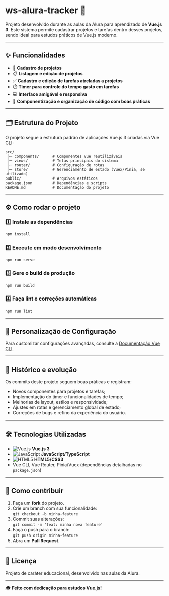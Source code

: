 # ws-alura-tracker 🚀

Projeto desenvolvido durante as aulas da Alura para aprendizado de **Vue.js 3**. Este sistema permite cadastrar projetos e tarefas dentro desses projetos, sendo ideal para estudos práticos de Vue.js moderno.

---

## ✨ Funcionalidades

- 📁 **Cadastro de projetos**  
- 📋 **Listagem e edição de projetos**
- ✅ **Cadastro e edição de tarefas atreladas a projetos**
- ⏱️ **Timer para controle do tempo gasto em tarefas**
- 💻 **Interface amigável e responsiva**
- 🧩 **Componentização e organização de código com boas práticas**

---

## 🗂️ Estrutura do Projeto

O projeto segue a estrutura padrão de aplicações Vue.js 3 criadas via Vue CLI:

```
src/
 ├─ components/      # Componentes Vue reutilizáveis
 ├─ views/           # Telas principais do sistema
 ├─ router/          # Configuração de rotas
 ├─ store/           # Gerenciamento de estado (Vuex/Pinia, se utilizado)
public/              # Arquivos estáticos
package.json         # Dependências e scripts
README.md            # Documentação do projeto
```

---

## ⚙️ Como rodar o projeto

### 1️⃣ Instale as dependências
```bash
npm install
```

### 2️⃣ Execute em modo desenvolvimento
```bash
npm run serve
```

### 3️⃣ Gere o build de produção
```bash
npm run build
```

### 4️⃣ Faça lint e correções automáticas
```bash
npm run lint
```

---

## 🔧 Personalização de Configuração

Para customizar configurações avançadas, consulte a [Documentação Vue CLI](https://cli.vuejs.org/config/).

---

## 📜 Histórico e evolução

Os commits deste projeto seguem boas práticas e registram:

- Novos componentes para projetos e tarefas;
- Implementação do timer e funcionalidades de tempo;
- Melhorias de layout, estilos e responsividade;
- Ajustes em rotas e gerenciamento global de estado;
- Correções de bugs e refino da experiência do usuário.

---

## 🛠️ Tecnologias Utilizadas

- ![Vue.js](https://img.shields.io/badge/Vue.js-35495E?style=flat&logo=vue.js&logoColor=4FC08D) **Vue.js 3**
- ![JavaScript](https://img.shields.io/badge/JavaScript-F7DF1E?style=flat&logo=javascript&logoColor=black) **JavaScript/TypeScript**
- ![HTML5](https://img.shields.io/badge/HTML5-E34F26?style=flat&logo=html5&logoColor=white) **HTML5/CSS3**
- Vue CLI, Vue Router, Pinia/Vuex (dependências detalhadas no `package.json`)

---

## 🤝 Como contribuir

1. Faça um **fork** do projeto.
2. Crie um branch com sua funcionalidade:  
   `git checkout -b minha-feature`
3. Commit suas alterações:  
   `git commit -m 'feat: minha nova feature'`
4. Faça o push para o branch:  
   `git push origin minha-feature`
5. Abra um **Pull Request**.

---

## 📝 Licença

Projeto de caráter educacional, desenvolvido nas aulas da Alura.

---
🎓 **Feito com dedicação para estudos Vue.js!**
